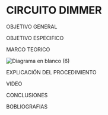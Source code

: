 # CIRCUITO DIMMER
OBJETIVO GENERAL 

OBJETIVO ESPECIFICO


MARCO TEORICO

![Diagrama en blanco (6)](https://user-images.githubusercontent.com/93899658/151303877-f89523af-746d-4fea-83a0-2d218dc6a9bf.png)


EXPLICACIÓN DEL PROCEDIMIENTO





VIDEO

CONCLUSIONES 



BOBLIOGRAFIAS 


